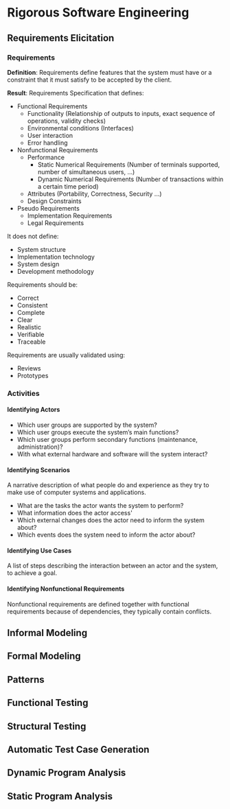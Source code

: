# Rigorous Software Engineering

## Requirements Elicitation

### Requirements

**Definition**: Requirements define features that the system must have or a constraint that it must satisfy to be accepted by the client.

**Result**: Requirements Specification that defines:

* Functional Requirements
  * Functionality (Relationship of outputs to inputs, exact sequence of operations, validity checks)
  * Environmental conditions (Interfaces)
  * User interaction
  * Error handling
* Nonfunctional Requirements
  * Performance
    * Static Numerical Requirements (Number of terminals supported, number of simultaneous users, ...)
    * Dynamic Numerical Requirements (Number of transactions within a certain time period)
  * Attributes (Portability, Correctness, Security ...)
  * Design Constraints
* Pseudo Requirements
  * Implementation Requirements
  * Legal Requirements

It does not define:

* System structure
* Implementation technology
* System design
* Development methodology

Requirements should be:

* Correct
* Consistent
* Complete
* Clear
* Realistic
* Verifiable
* Traceable

Requirements are usually validated using:

* Reviews
* Prototypes

### Activities

#### Identifying Actors

* Which user groups are supported by the system?
* Which user groups execute the system’s main functions?
* Which user groups perform secondary functions (maintenance, administration)?
* With what external hardware and software will the system interact?

#### Identifying Scenarios

A narrative description of what people do and experience as they try to make use of computer systems and applications.

* What are the tasks the actor wants the system to perform?
* What information does the actor access'
* Which external changes does the actor need to inform the system about? 
* Which events does the system need to inform the actor about?

#### Identifying Use Cases

A list of steps describing the interaction between an actor and the system, to achieve a goal.

#### Identifying Nonfunctional Requirements

Nonfunctional requirements are defined together with functional requirements because of dependencies, they typically contain conflicts.

## Informal Modeling

## Formal Modeling

## Patterns

## Functional Testing

## Structural Testing

## Automatic Test Case Generation

## Dynamic Program Analysis

## Static Program Analysis